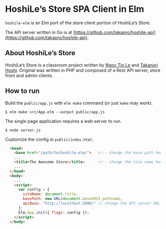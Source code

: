 # HoshiLe’s Store SPA Client in Elm

`hoshile-elm` is an Elm port of the store client portion of HoshiLe’s Store.

The API server written in Go is at [https://github.com/takapro/hoshile-api](https://github.com/takapro/hoshile-api).

## About HoshiLe’s Store

HoshiLe’s Store is a classroom project written by [Ngoc Tin Le](https://github.com/takint) and [Takanori Hoshi](https://github.com/takapro).
Original was written in PHP and composed of a Rest API server, store front and admin clients.

## How to run

Build the `public/app.js` with `elm make` command (or just `make` may work).

```
$ elm make src/App.elm --output public/app.js
```

The single page application requires a web server to run.

```
$ node server.js
```

Customize the config in `public/index.html`.

```html
  <head>
    <base href="/path/to/hoshile-elm/">   <!-- change the base path here -->
    ...
    <title>The Awesome Store</title>      <!-- change the site name here -->
    ...
  </head>
  <body>
    ...
    <script>
      var config = {
        siteName: document.title,
        basePath: new URL(document.baseURI).pathname,
        apiBase: "http://localhost:3000/" // change the API server URL here
      };
      Elm.App.init({ flags: config });
    </script>
  </body>
```
